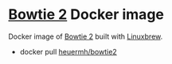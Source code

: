 # [Bowtie 2](http://bowtie-bio.sourceforge.net/bowtie2/index.shtml) Docker image
Docker image of [Bowtie 2](http://bowtie-bio.sourceforge.net/bowtie2/index.shtml) built with [Linuxbrew](http://brew.sh/linuxbrew/).

 * docker pull [heuermh/bowtie2](https://registry.hub.docker.com/u/heuermh/bowtie2/)
